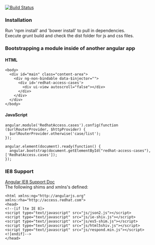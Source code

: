 [![Build Status](https://travis-ci.org/redhataccess/redhat_access_angular_ui.svg?branch=master)](https://travis-ci.org/redhataccess/redhat_access_angular_ui)  

### Installation  
Run 'npm install' and 'bower install' to pull in dependencies.  
Execute grunt build and check the dist folder for js and css files.

### Bootstrapping a module inside of another angular app
#### HTML
~~~
<body>
  <div id="main" class="content-area">
    <div ng-non-bindable data-$injector="">
      <div id='redhat-access-cases'>
        <div ui-view autoscroll="false"></div>
      </div>
    </div>
  </div>
</body>
~~~  

#### JavaScript
~~~
angular.module('RedhatAccess.cases').config(function ($urlRouterProvider, $httpProvider) {
  $urlRouterProvider.otherwise('case/list');
});

angular.element(document).ready(function() {
  angular.bootstrap(document.getElementById("redhat-access-cases"), ['RedhatAccess.cases']);
});
~~~

### IE8 Support
[Angular IE8 Support Doc](https://docs.angularjs.org/guide/ie)  
The following shims and xmlns's defined:

~~~
<html xmlns:ng="http://angularjs.org" xmlns:rha="http://access.redhat.com">
<head>
<!--[if lte IE 8]>
<script type="text/javascript" src="js/json2.js"></script>
<script type="text/javascript" src="js/ie-shiv.js"></script>                                                                                                                                          
<script type="text/javascript" src="js/es5-shim.js"></script>
<script type="text/javascript" src="js/html5shiv.js"></script>
<script type="text/javascript" src="js/respond.min.js"></script>
<![endif]-->
</head>
~~~
